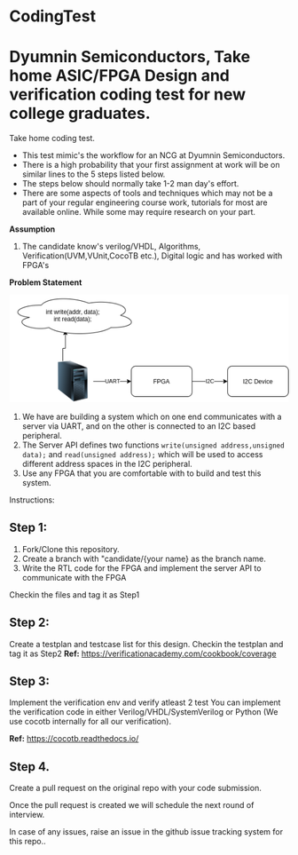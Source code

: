 # CodingTest

# Dyumnin Semiconductors, Take home ASIC/FPGA Design and verification coding test for new college graduates.

Take home coding test.

* This test mimic's the workflow for an NCG at Dyumnin Semiconductors.
* There is a high probability that your first assignment at work will be on similar lines to the 5 steps listed below.
* The steps below should normally take 1-2 man day's effort. 
* There are some aspects of tools and techniques which may not be a part of your regular engineering course work, tutorials for most are available online. While some may require research on your part.

**Assumption** 
1. The candidate know's verilog/VHDL, Algorithms, Verification(UVM,VUnit,CocoTB etc.), Digital logic and has worked with FPGA's

**Problem Statement**

![SystemDiagram](codingtest.png)

1. We have are building a system which on one end communicates with a server via UART, and on the other is connected to an I2C based peripheral.
2. The Server API defines two functions `write(unsigned address,unsigned data);` and `read(unsigned address);` which will be used to access different address spaces in the I2C peripheral.
3. Use any FPGA that you are comfortable with to build and test this system.


Instructions:
## Step 1:
1. Fork/Clone this repository.
2. Create a branch with "candidate/{your name} as the branch name.
3. Write the RTL code for the FPGA and implement the server API to communicate with the FPGA

Checkin the files and tag it as Step1

## Step 2:
Create a testplan and testcase list for this design.
Checkin the testplan and tag it as Step2
**Ref:** https://verificationacademy.com/cookbook/coverage 

## Step 3:

Implement the verification env and verify atleast 2 test
You can implement the verification code in either Verilog/VHDL/SystemVerilog or Python (We use cocotb internally for all our verification).

**Ref:** https://cocotb.readthedocs.io/

## Step 4.

Create a pull request on the original repo with your code submission.

Once the pull request is created we will schedule the next round of interview.


In case of any issues, raise an issue in the github issue tracking system for this repo..
